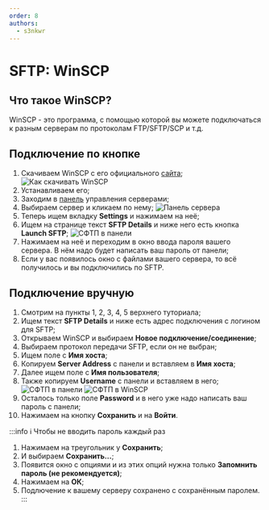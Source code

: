 ```yaml
---
order: 8
authors:
  - s3nkwr
---
```

# SFTP: WinSCP

## Что такое WinSCP?

WinSCP - это программа, с помощью которой вы можете подключаться к разным серверам по протоколам FTP/SFTP/SCP и т.д.

## Подключение по кнопке

1. Скачиваем WinSCP с его официального [сайта](https://winscp.net/eng/download.php);
![Как скачивать WinSCP](/host/sftp/sftp-1.png)
2. Устанавливаем его;
3. Заходим в [панель](https://control.play2go.cloud/) управления серверами;
4. Выбираем сервер и кликаем по нему;
![Панель сервера](/host/sftp/sftp-2.png)
5. Теперь ищем вкладку **Settings** и нажимаем на неё;
6. Ищем на странице текст **SFTP Details** и ниже него есть кнопка **Launch SFTP**;
![СФТП в панели](/host/sftp/sftp-3.png)
7. Нажимаем на неё и переходим в окно ввода пароля вашего сервера. В нём надо будет написать ваш пароль от панели;
8. Если у вас появилось окно с файлами вашего сервера, то всё получилось и вы подключились по SFTP.

## Подключение вручную

1. Смотрим на пункты 1, 2, 3, 4, 5 верхнего туториала;
2. Ищем текст **SFTP Details** и ниже есть адрес подключения с логином для SFTP;
3. Открываем WinSCP и выбираем **Новое подключение/соединение**;
4. Выбираем протокол передачи SFTP, если он не выбран;
5. Ищем поле с **Имя хоста**;
6. Копируем **Server Address** с панели и вставляем в **Имя хоста**;
7. Далее ищем поле с **Имя пользователя**;
8. Также копируем **Username** с панели и вставляем в него;
![СФТП в панели](/host/sftp/sftp-4.png)
![СФТП в WinSCP](/host/sftp/sftp-5.png)
9. Осталось только поле **Password** и в него уже надо написать ваш пароль с панели;
10. Нажимаем на кнопку **Сохранить** и на **Войти**.

:::info :information_source: Чтобы не вводить пароль каждый раз

1. Нажимаем на треугольник у **Сохранить**;
2. И выбираем **Сохранить...**;
3. Появится окно с опциями и из этих опций нужна только **Запомнить пароль (не рекомендуется)**;
4. Нажимаем на **ОК**;
5. Подлючение к вашему серверу сохранено с сохранённым паролем.
:::

